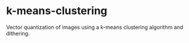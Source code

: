 # k-means-clustering
Vector quantization of images using a k-means clustering algorithm and dithering.
